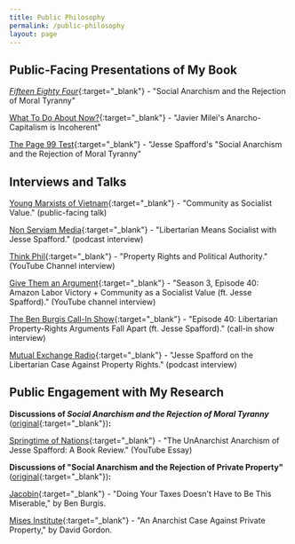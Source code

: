 ```yaml
---
title: Public Philosophy
permalink: /public-philosophy
layout: page
---
```



## Public-Facing Presentations of My Book

[_Fifteen Eighty Four_](https://www.cambridgeblog.org/2023/11/social-anarchism-and-the-rejection-of-moral-tyranny/){:target="_blank"} - "Social Anarchism and the Rejection of Moral Tyranny"

[What To Do About Now?](https://www.whattodoaboutnow.com/post/the-incoherence-of-anarcho-capitalism){:target="_blank"} - "Javier Milei's Anarcho-Capitalism is Incoherent"

[The Page 99 Test](https://page99test.blogspot.com/2023/11/jesse-spaffords-social-anarchism-and.html){:target="_blank"} - "Jesse Spafford's "Social Anarchism and the Rejection of Moral Tyranny"

## Interviews and Talks

[Young Marxists of Vietnam](https://youtu.be/0xA8QBdpPb8?si=typ5HHmtR0hDwWsI&t=197){:target="_blank"} - "Community as Socialist Value." (public-facing talk)

[Non Serviam Media](https://www.youtube.com/watch?v=l9irFVfyfSQ&ab_channel=NonServiamMedia){:target="_blank"} - "Libertarian Means Socialist with Jesse Spafford." (podcast interview)

[Think Phil](https://www.youtube.com/watch?v=GVO2ZY6TqNw&ab_channel=ThinkPhil){:target="_blank"} - "Property Rights and Political Authority." (YouTube Channel interview)

[Give Them an Argument](https://youtu.be/gX6CJnEZZ-A?t=2461){:target="_blank"} - "Season 3, Episode 40: Amazon Labor Victory + Community as a Socialist Value (ft. Jesse Spafford)." (YouTube channel interview)

[The Ben Burgis Call-In Show](https://www.callin.com/episode/episode-40-libertarian-property-rights-XtwLmWtkHf){:target="_blank"} - "Episode 40: Libertarian Property-Rights Arguments Fall Apart (ft. Jesse Spafford)." (call-in show interview)

[Mutual Exchange Radio](https://c4ss.org/content/54893){:target="_blank"} - "Jesse Spafford on the Libertarian Case Against Property Rights." (podcast interview)

## Public Engagement with My Research

**Discussions of _Social Anarchism and the Rejection of Moral Tyranny_** ([original](https://www.cambridge.org/core/books/social-anarchism-and-the-rejection-of-moral-tyranny/6B0E38604D6CE88BCBF699D7D2805E89){:target="_blank"})**:**

[Springtime of Nations](https://www.youtube.com/watch?v=J6lq6sp_Z4o&ab_channel=SpringtimeOfNations){:target="_blank"} - "The UnAnarchist Anarchism of Jesse Spafford: A Book Review." (YouTube Essay)

**Discussions of "Social Anarchism and the Rejection of Private Property"** ([original](https://jessespafford.com/files/SpaffordSocialAnarchism.pdf){:target="_blank"})**:**

[Jacobin](https://jacobinmag.com/2022/04/us-tax-day-filing-complicated-returns){:target="_blank"} - "Doing Your Taxes Doesn't Have to Be This Miserable," by Ben Burgis.

[Mises Institute](https://mises.org/library/anarchist-case-against-private-property){:target="_blank"} - "An Anarchist Case Against Private Property," by David Gordon.
